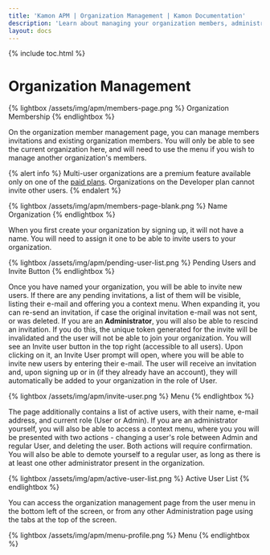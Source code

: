 ```yaml
---
title: 'Kamon APM | Organization Management | Kamon Documentation'
description: 'Learn about managing your organization members, administration privileges, and customizing your organization in Kamon APM'
layout: docs
---
```


{% include toc.html %}

Organization Management
=======================

{% lightbox /assets/img/apm/members-page.png %}
Organization Membership
{% endlightbox %}

On the organization member management page, you can manage members invitations and existing organization members. You will only be able to see the current organization here, and will need to use the menu if you wish to manage another organization's members.

{% alert info %}
Multi-user organizations are a premium feature available only on one of the [paid plans].
Organizations on the Developer plan cannot invite other users.
{% endalert %}

{% lightbox /assets/img/apm/members-page-blank.png %}
Name Organization
{% endlightbox %}

When you first create your organization by signing up, it will not have a name. You will need to assign it one to be able to invite users to your organization.

{% lightbox /assets/img/apm/pending-user-list.png %}
Pending Users and Invite Button
{% endlightbox %}

Once you have named your organization, you will be able to invite new users. If there are any pending invitations, a list of them will be visible, listing their e-mail and offering you a context menu. When expanding it, you can re-send an invitation, if case the original invitation e-mail was not sent, or was deleted. If you are an **Administrator**, you will also be able to rescind an invitation. If you do this, the unique token generated for the invite will be invalidated and the user will not be able to join your organization. You will see an Invite user button in the top right (accessible to all users). Upon clicking on it, an Invite User prompt will open, where you will be able to invite new users by entering their e-mail. The user will receive an invitation and, upon signing up or in (if they already have an account), they will automatically be added to your organization in the role of User.

{% lightbox /assets/img/apm/invite-user.png %}
Menu
{% endlightbox %}

The page additionally contains a list of active users, with their name, e-mail address, and current role (User or Admin). If you are an administrator yourself, you will also be able to access a context menu, where you you will be presented with two actions - changing a user's role between Admin and regular User, and deleting the user. Both actions will require confirmation. You will also be able to demote yourself to a regular user, as long as there is at least one other administrator present in the organization.

{% lightbox /assets/img/apm/active-user-list.png %}
Active User List
{% endlightbox %}

You can access the organization management page from the user menu in the bottom left of the screen, or from any other Administration page using the tabs at the top of the screen.

{% lightbox /assets/img/apm/menu-profile.png %}
Menu
{% endlightbox %}

[paid plans]: /apm/pricing/
